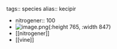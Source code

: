 tags:: species
alias:: kecipir

- nitrogener:: 100
- ![image.png](https://peach-geographical-bat-397.mypinata.cloud/ipfs/QmVXimQ3BVjRKqGdcm2i37EyWLrUDjg1NA2VTXG5zqbApm){:height 765, :width 847}
- [[nitrogener]]
- [[vine]]